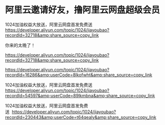 # 阿里云邀请好友，撸阿里云网盘超级会员


1024加油权益大放送，阿里云网盘首发免费送 https://developer.aliyun.com/topic/1024/jiayoubao?recordId=32718&amp;share_source=copy_link

你来的太晚了！

https://developer.aliyun.com/topic/1024/jiayoubao?recordId=32718&amp;share_source=copy_link

https://developer.aliyun.com/topic/1024/jiayoubao?recordId=16286&amp;userCode=8lkofwht&amp;share_source=copy_link

1024加油权益大放送，阿里云网盘首发免费送 https://developer.aliyun.com/topic/1024/jiayoubao?recordId=54597&amp;userCode=89lkmbna&amp;share_source=copy_link

1024加油权益大放送，阿里云网盘首发免费送&nbsp;&nbsp;https://developer.aliyun.com/topic/1024/jiayoubao?recordId=230443&amp;userCode=t64qealy&amp;share_source=copy_link
